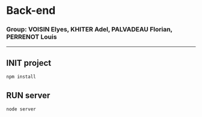 # Back-end

### Group: VOISIN Elyes, KHITER Adel, PALVADEAU Florian, PERRENOT Louis

___

## INIT project

```shell
npm install
```

## RUN server

```shell
node server
```
